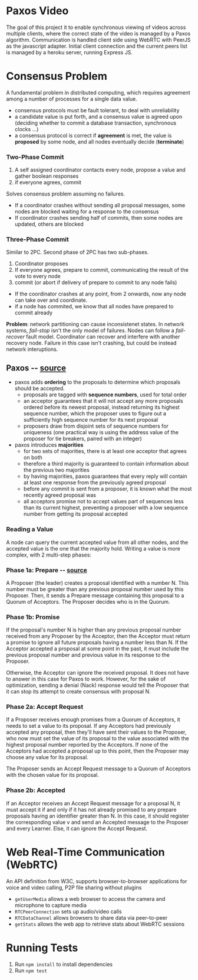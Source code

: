 # Paxos Video
The goal of this project it to enable synchronous viewing of videos across multiple clients, where the correct state of the video is managed by a Paxos algorithm. Communication is handled client side using WebRTC with PeerJS as the javascript adapter. Initial client connection and the current peers list is managed by a heroku server, running Express JS.

# Consensus Problem
A fundamental problem in distributed computing, which requires agreement among a number of processes for a single data value.
- consensus protocols must be fault tolerant, to deal with unreliability
- a candidate value is put forth, and a consensus value is agreed upon (deciding whether to commit a database transaction, synchronous clocks ...)
- a consensus protocol is correct if **agreement** is met, the value is **proposed** by some node, and all nodes eventually decide (**terminate**)

### Two-Phase Commit
1. A self assigned coordinator contacts every node, propose a value and gather boolean responses
2. if everyone agrees, commit

Solves consensus problem assuming no failures.
- If a coordinator crashes without sending all proposal messages, some nodes are blocked waiting for a response to the consensus
- If coordinator crashes sending half of commits, then some nodes are updated, others are blocked

### Three-Phase Commit
Similar to 2PC. Second phase of 2PC has two sub-phases.
1. Coordinator proposes
2. If everyone agrees, prepare to commit, communicating the result of the vote to every node
3. commit (or abort if delivery of prepare to commit to any node fails)

- If the coordinator crashes at any point, from 2 onwards, now any node can take over and coordinate.
- if a node has commited, we know that all nodes have prepared to commit already

**Problem**: network partitioning can cause inconsistenet states. In network systems, *fail-stop* isn't the only model of failures. Nodes can follow a *fail-recover* fault model. Coordinator can recover and interfere with another recovery node. Failure in this case isn't crashing, but could be instead network interuptions.

## Paxos -- [source](http://the-paper-trail.org/blog/consensus-protocols-paxos/)
- paxos adds **ordering** to the proposals to determine which proposals should be accepted.
  - proposals are tagged with **sequence numbers**, used for total order
  - an acceptor guarantees that it will not accept any more proposals ordered before its newest proposal, instead returning its highest sequence number, which the proposer uses to figure out a sufficiently high sequence number for its next proposal
  - proposers draw from disjoint sets of sequence numbers for uniqueness (one practical way is using the address value of the proposer for tie breakers, paired with an integer)
- paxos introduces **majorities**
  - for two sets of majorities, there is at least one acceptor that agrees on both
  - therefore a third majority is guaranteed to contain information about the previous two majorities
  - by having majorities, paxos guarantees that every reply will contain at least one response from the previously agreed proposal
  - before any commit is sent from a proposer, it is known what the most recently agreed proposal was
  - all acceptors promise not to accept values part of sequences less than its current highest, preventing a proposer with a low sequence number from getting its proposal accepted

### Reading a Value
A node can query the current accepted value from all other nodes, and the accepted value is the one that the majority hold. Writing a value is more complex, with 2 multi-step phases:

### Phase 1a: Prepare -- [source](https://en.wikipedia.org/wiki/Paxos_(computer_science)#Basic_Paxos)
A Proposer (the leader) creates a proposal identified with a number N. This number must be greater than any previous proposal number used by this Proposer. Then, it sends a Prepare message containing this proposal to a Quorum of Acceptors. The Proposer decides who is in the Quorum.

### Phase 1b: Promise
If the proposal's number N is higher than any previous proposal number received from any Proposer by the Acceptor, then the Acceptor must return a promise to ignore all future proposals having a number less than N. If the Acceptor accepted a proposal at some point in the past, it must include the previous proposal number and previous value in its response to the Proposer.

Otherwise, the Acceptor can ignore the received proposal. It does not have to answer in this case for Paxos to work. However, for the sake of optimization, sending a denial (Nack) response would tell the Proposer that it can stop its attempt to create consensus with proposal N.

### Phase 2a: Accept Request
If a Proposer receives enough promises from a Quorum of Acceptors, it needs to set a value to its proposal. If any Acceptors had previously accepted any proposal, then they'll have sent their values to the Proposer, who now must set the value of its proposal to the value associated with the highest proposal number reported by the Acceptors. If none of the Acceptors had accepted a proposal up to this point, then the Proposer may choose any value for its proposal.

The Proposer sends an Accept Request message to a Quorum of Acceptors with the chosen value for its proposal.

### Phase 2b: Accepted
If an Acceptor receives an Accept Request message for a proposal N, it must accept it if and only if it has not already promised to any prepare proposals having an identifier greater than N. In this case, it should register the corresponding value v and send an Accepted message to the Proposer and every Learner. Else, it can ignore the Accept Request.

# Web Real-Time Communication (WebRTC)
An API definition from W3C, supports browser-to-browser applications for voice and video calling, P2P file sharing without plugins
- `getUserMedia` allows a web browser to access the camera and microphone to capture media
- `RTCPeerConnection` sets up audio/video calls
- `RTCDataChannel` allows browsers to share data via peer-to-peer
- `getStats` allows the web app to retrieve stats about WebRTC sessions

# Running Tests

1. Run `npm install` to install dependencies
2. Run `npm test`

